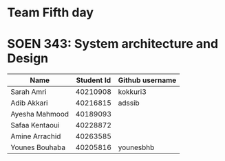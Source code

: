 # Team Fifth day 

# SOEN 343: System architecture and Design

| Name | Student Id| Github username | 
| ------------- | ------------- | ------------- | 
| Sarah Amri| 40210908   | kokkuri3 | 
| Adib Akkari   | 40216815  | adssib | 
| Ayesha Mahmood| 40189093 | | 
| Safaa Kentaoui | 40228872 | |  
| Amine Arrachid | 40263585 | | 
| Younes Bouhaba | 40205816 | younesbhb| 
